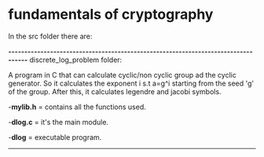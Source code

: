 # fundamentals of cryptography

In the src folder there are:

**----------------------------------------------------------------------------------**
discrete_log_problem folder: 

A program in C that can calculate cyclic/non cyclic group ad the cyclic generator. So it calculates the exponent i s.t a=g^i starting from the seed 'g' of the group. After this, it calculates legendre and jacobi symbols.

  -**mylib.h** = contains all the functions used.

  -**dlog.c** = it's the main module.

  -**dlog** = executable program.
  
-----------------------------------------------------------------------------------
